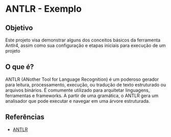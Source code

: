 # ANTLR - Exemplo

## Objetivo

Este projeto visa demonstrar alguns dos conceitos básicos da ferramenta Antlr4, assim como sua configuração e etapas iniciais para execução de um projeto 

## O que é?

ANTLR (ANother Tool for Language Recognition) é um poderoso gerador para leitura, processamento, execução, ou tradução  de texto estruturado ou arquivos binários. É comumente utilizado para arquitetar linguagens, ferramentas e frameworks. A partir de uma gramática, o ANTLR gera um analisador que pode executar e navegar em uma árvore estruturada.

## Referências

- [ANTLR](https://www.antlr.org/)
